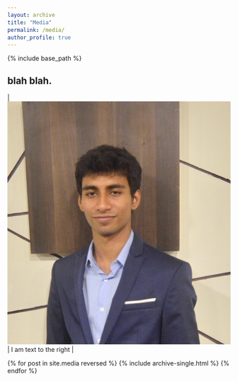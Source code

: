 ```yaml
---
layout: archive
title: "Media"
permalink: /media/
author_profile: true
---
```


{% include base_path %}
## blah blah.

| ![Flowers](/images/my_pic.jpeg) | I am text to the right |

{% for post in site.media reversed %}
  {% include archive-single.html %}
{% endfor %}
